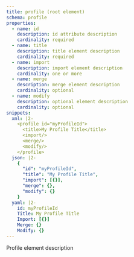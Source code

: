 ```yaml
---
title: profile (root element)
schema: profile
properties:
  - name: id
    description: id attribute description
    cardinality: required
  - name: title
    description: title element description
    cardinality: required
  - name: import
    description: import element description
    cardinality: one or more
  - name: merge
    description: merge element description
    cardinality: optional
  - name: modify
    description: optional element description
    cardinality: optional
snippets:
  xml: |2-
    <profile id="myProfileId">
      <title>My Profile Title</title>
      <import/>
      <merge/>
      <modify/>
    </profile>
  json: |2-
    {
      "id": "myProfileId",
      "title": "My Profile Title",
      "import": [{}],
      "merge": {},
      "modify": {}
    }
  yaml: |2-
    id: myProfileId
    Title: My Profile Title
    Import: [{}]
    Merge: {}
    Modify: {}
---
```


Profile element description
